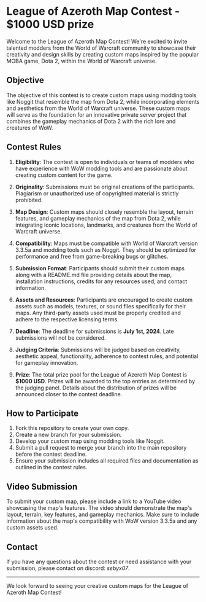 # League of Azeroth Map Contest - $1000 USD prize

Welcome to the League of Azeroth Map Contest! We're excited to invite talented modders from the World of Warcraft community to showcase their creativity and design skills by creating custom maps inspired by the popular MOBA game, Dota 2, within the World of Warcraft universe.

## Objective

The objective of this contest is to create custom maps using modding tools like Noggit that resemble the map from Dota 2, while incorporating elements and aesthetics from the World of Warcraft universe. These custom maps will serve as the foundation for an innovative private server project that combines the gameplay mechanics of Dota 2 with the rich lore and creatures of WoW.

## Contest Rules

1. **Eligibility**: The contest is open to individuals or teams of modders who have experience with WoW modding tools and are passionate about creating custom content for the game.

2. **Originality**: Submissions must be original creations of the participants. Plagiarism or unauthorized use of copyrighted material is strictly prohibited.

3. **Map Design**: Custom maps should closely resemble the layout, terrain features, and gameplay mechanics of the map from Dota 2, while integrating iconic locations, landmarks, and creatures from the World of Warcraft universe.

4. **Compatibility**: Maps must be compatible with World of Warcraft version 3.3.5a and modding tools such as Noggit. They should be optimized for performance and free from game-breaking bugs or glitches.

5. **Submission Format**: Participants should submit their custom maps along with a README.md file providing details about the map, installation instructions, credits for any resources used, and contact information.

6. **Assets and Resources**: Participants are encouraged to create custom assets such as models, textures, or sound files specifically for their maps. Any third-party assets used must be properly credited and adhere to the respective licensing terms.

7. **Deadline**: The deadline for submissions is __July 1st, 2024__. Late submissions will not be considered.

8. **Judging Criteria**: Submissions will be judged based on creativity, aesthetic appeal, functionality, adherence to contest rules, and potential for gameplay innovation.

9. **Prize**: The total prize pool for the League of Azeroth Map Contest is __$1000 USD__. Prizes will be awarded to the top entries as determined by the judging panel. Details about the distribution of prizes will be announced closer to the contest deadline.

## How to Participate

1. Fork this repository to create your own copy.
2. Create a new branch for your submission.
3. Develop your custom map using modding tools like Noggit.
4. Submit a pull request to merge your branch into the main repository before the contest deadline.
5. Ensure your submission includes all required files and documentation as outlined in the contest rules.

## Video Submission

To submit your custom map, please include a link to a YouTube video showcasing the map's features. The video should demonstrate the map's layout, terrain, key features, and gameplay mechanics. Make sure to include information about the map's compatibility with WoW version 3.3.5a and any custom assets used.

## Contact

If you have any questions about the contest or need assistance with your submission, please contact on discord: _sebyx07_.

---

We look forward to seeing your creative custom maps for the League of Azeroth Map Contest!
